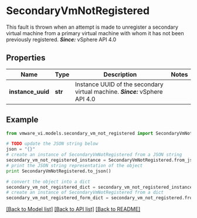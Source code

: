 # SecondaryVmNotRegistered

This fault is thrown when an attempt is made to unregister a secondary virtual machine from a primary virtual machine with whom it has not been previously registered.  ***Since:*** vSphere API 4.0 

## Properties
Name | Type | Description | Notes
------------ | ------------- | ------------- | -------------
**instance_uuid** | **str** | Instance UUID of the secondary virtual machine.  ***Since:*** vSphere API 4.0  | 

## Example

```python
from vmware_vi.models.secondary_vm_not_registered import SecondaryVmNotRegistered

# TODO update the JSON string below
json = "{}"
# create an instance of SecondaryVmNotRegistered from a JSON string
secondary_vm_not_registered_instance = SecondaryVmNotRegistered.from_json(json)
# print the JSON string representation of the object
print SecondaryVmNotRegistered.to_json()

# convert the object into a dict
secondary_vm_not_registered_dict = secondary_vm_not_registered_instance.to_dict()
# create an instance of SecondaryVmNotRegistered from a dict
secondary_vm_not_registered_form_dict = secondary_vm_not_registered.from_dict(secondary_vm_not_registered_dict)
```
[[Back to Model list]](../README.md#documentation-for-models) [[Back to API list]](../README.md#documentation-for-api-endpoints) [[Back to README]](../README.md)


